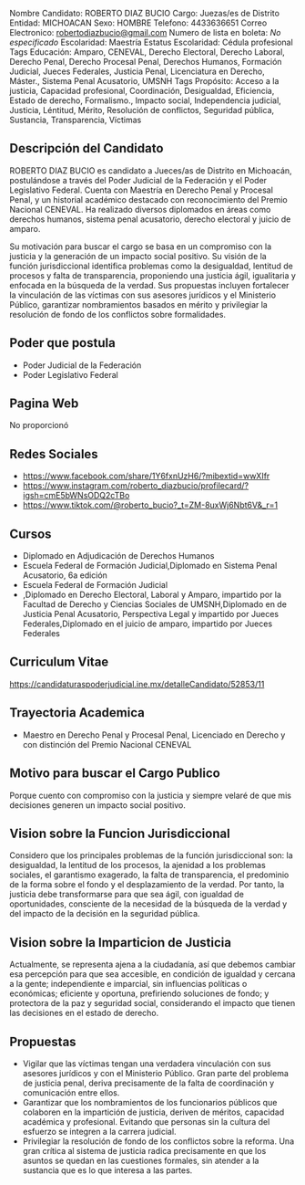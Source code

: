 Nombre Candidato: ROBERTO DIAZ BUCIO
Cargo: Juezas/es de Distrito
Entidad: MICHOACAN
Sexo: HOMBRE
Telefono: 4433636651
Correo Electronico: robertodiazbucio@gmail.com
Numero de lista en boleta: *No especificado*
Escolaridad: Maestría
Estatus Escolaridad: Cédula profesional
Tags Educación: Amparo, CENEVAL, Derecho Electoral, Derecho Laboral, Derecho Penal, Derecho Procesal Penal, Derechos Humanos, Formación Judicial, Jueces Federales, Justicia Penal, Licenciatura en Derecho, Máster., Sistema Penal Acusatorio, UMSNH
Tags Propósito: Acceso a la justicia, Capacidad profesional, Coordinación, Desigualdad, Eficiencia, Estado de derecho, Formalismo., Impacto social, Independencia judicial, Justicia, Léntitud, Mérito, Resolución de conflictos, Seguridad pública, Sustancia, Transparencia, Víctimas


## Descripción del Candidato 

ROBERTO DIAZ BUCIO es candidato a Jueces/as de Distrito en Michoacán, postulándose a través del Poder Judicial de la Federación y el Poder Legislativo Federal. Cuenta con Maestría en Derecho Penal y Procesal Penal, y un historial académico destacado con reconocimiento del Premio Nacional CENEVAL. Ha realizado diversos diplomados en áreas como derechos humanos, sistema penal acusatorio, derecho electoral y juicio de amparo.

Su motivación para buscar el cargo se basa en un compromiso con la justicia y la generación de un impacto social positivo.  Su visión de la función jurisdiccional identifica problemas como la desigualdad, lentitud de procesos y falta de transparencia, proponiendo una justicia ágil, igualitaria y enfocada en la búsqueda de la verdad.  Sus propuestas incluyen fortalecer la vinculación de las víctimas con sus asesores jurídicos y el Ministerio Público, garantizar nombramientos basados en mérito y privilegiar la resolución de fondo de los conflictos sobre formalidades.


## Poder que postula

- Poder Judicial de la Federación
- Poder Legislativo Federal


## Pagina Web

No proporcionó


## Redes Sociales

- https://www.facebook.com/share/1Y6fxnUzH6/?mibextid=wwXIfr
- https://www.instagram.com/roberto_diazbucio/profilecard/?igsh=cmE5bWNsODQ2cTBo
- https://www.tiktok.com/@roberto_bucio?_t=ZM-8uxWj6Nbt6V&_r=1


## Cursos

- Diplomado en Adjudicación de Derechos Humanos
- Escuela Federal de Formación Judicial,Diplomado en Sistema Penal Acusatorio, 6a edición
- Escuela Federal de Formación Judicial
- ,Diplomado en Derecho Electoral, Laboral y Amparo, impartido por la Facultad de Derecho y Ciencias Sociales de UMSNH,Diplomado en  de Justicia Penal Acusatorio, Perspectiva Legal y  impartido por Jueces Federales,Diplomado en el juicio de amparo, impartido por Jueces Federales


## Curriculum Vitae

https://candidaturaspoderjudicial.ine.mx/detalleCandidato/52853/11


## Trayectoria Academica

- Maestro en Derecho Penal y Procesal Penal, Licenciado en Derecho y con distinción del Premio Nacional CENEVAL


## Motivo para buscar el Cargo Publico

Porque cuento con compromiso con la justicia y siempre velaré de que mis decisiones generen un impacto social positivo.


## Vision sobre la Funcion Jurisdiccional

Considero que los principales problemas de la función jurisdiccional son: la desigualdad, la lentitud de los procesos, la ajenidad a los problemas sociales, el garantismo exagerado, la falta de transparencia, el predominio de la forma sobre el fondo y el desplazamiento de la verdad. Por tanto, la justicia debe transformarse para que sea ágil, con igualdad de oportunidades, consciente de la necesidad de la búsqueda de la verdad y del impacto de la decisión en la seguridad pública.


## Vision sobre la Imparticion de Justicia

Actualmente, se representa ajena a la ciudadanía, así que debemos cambiar esa percepción para que sea accesible, en condición de igualdad y cercana a la gente; independiente e imparcial, sin influencias políticas o económicas; eficiente y oportuna, prefiriendo soluciones de fondo; y protectora de la paz y seguridad social, considerando el impacto que tienen las decisiones en el estado de derecho.


## Propuestas

- Vigilar que las víctimas tengan una verdadera vinculación con sus asesores jurídicos y con el Ministerio Público. Gran parte del problema de justicia penal, deriva precisamente de la falta de coordinación y comunicación entre ellos.
- Garantizar que los nombramientos de los funcionarios públicos que colaboren en la impartición de justicia, deriven de méritos, capacidad académica y profesional. Evitando que personas sin la cultura del esfuerzo se integren a la carrera judicial.
- Privilegiar la resolución de fondo de los conflictos sobre la reforma. Una gran crítica al sistema de justicia radica precisamente en que los asuntos se quedan en las cuestiones formales, sin atender a la sustancia que es lo que interesa a las partes.

